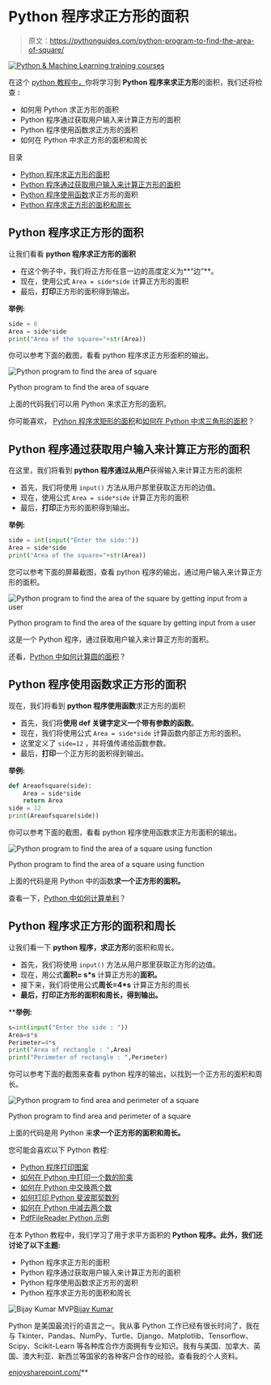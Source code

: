 # Python 程序求正方形的面积

> 原文：<https://pythonguides.com/python-program-to-find-the-area-of-square/>

[![Python & Machine Learning training courses](img/49ec9c6da89a04c9f45bab643f8c765c.png)](https://sharepointsky.teachable.com/p/python-and-machine-learning-training-course)

在这个 [python 教程中，](https://pythonguides.com/python-hello-world-program/)你将学习到 **Python 程序来求正方形**的面积，我们还将检查 **:**

*   如何用 Python 求正方形的面积
*   Python 程序通过获取用户输入来计算正方形的面积
*   Python 程序使用函数求正方形的面积
*   如何在 Python 中求正方形的面积和周长

目录

[](#)

*   [Python 程序求正方形的面积](#Python_program_to_find_the_area_of_square "Python program to find the area of square")
*   [Python 程序通过获取用户输入来计算正方形的面积](#Python_program_to_find_area_of_a_square_by_getting_input_from_a_user "Python program to find area of a square by getting input from a user")
*   [Python 程序使用函数](#Python_program_to_find_area_of_a_square_using_function "Python program to find area of a square using function")求正方形的面积
*   [Python 程序求正方形的面积和周长](#Python_program_to_find_area_and_perimeter_of_a_square "Python program to find area and perimeter of a square")

## Python 程序求正方形的面积

让我们看看 **python 程序求正方形的面积**

*   在这个例子中，我们将正方形任意一边的高度定义为**“边”**。
*   现在，使用公式 `Area = side*side` 计算正方形的面积
*   最后，**打印**正方形的面积得到输出。

**举例:**

```py
side = 6
Area = side*side
print("Area of the square="+str(Area))
```

你可以参考下面的截图，看看 python 程序求正方形面积的输出。

![Python program to find the area of square](img/9c45f1eac5d6970ea50880866dcf6c51.png "Python program to find the area of square")

Python program to find the area of square

上面的代码我们可以用 Python 来求正方形的面积。

你可能喜欢， [Python 程序求矩形的面积](https://pythonguides.com/python-program-to-find-an-area-of-a-rectangle/)和[如何在 Python 中求三角形的面积](https://pythonguides.com/find-area-of-a-triangle-in-python/)？

## Python 程序通过获取用户输入来计算正方形的面积

在这里，我们将看到 **python 程序通过从用户**获得输入来计算正方形的面积

*   首先，我们将使用 `input()` 方法从用户那里获取正方形的边值。
*   现在，使用公式 `Area = side*side` 计算正方形的面积
*   最后，**打印**正方形的面积得到输出。

**举例:**

```py
side = int(input("Enter the side:"))
Area = side*side
print("Area of the square="+str(Area))
```

您可以参考下面的屏幕截图，查看 python 程序的输出，通过用户输入来计算正方形的面积。

![Python program to find the area of the square by getting input from a user](img/15643df6f8e50773d215a78c9bc3fd08.png "Python program to find the area of the square by getting input from a user")

Python program to find the area of the square by getting input from a user

这是一个 Python 程序，通过获取用户输入来计算正方形的面积。

还看，[Python 中如何计算圆的面积](https://pythonguides.com/calculate-area-of-a-circle-in-python/)？

## Python 程序使用函数求正方形的面积

现在，我们将看到 **python 程序使用函数**求正方形的面积

*   首先，我们将**使用 def 关键字定义一个带有参数的函数**。
*   现在，我们将使用公式 `Area = side*side` 计算函数内部正方形的面积。
*   这里定义了 `side=12` ，并将值传递给函数参数。
*   最后，**打印**一个正方形的面积得到输出。

**举例:**

```py
def Areaofsquare(side):
    Area = side*side 
    return Area
side = 12
print(Areaofsquare(side))
```

你可以参考下面的截图，看看 python 程序使用函数求正方形面积的输出。

![Python program to find the area of a square using function](img/9ce07cbf91c26d17feba2ac07f58c3af.png "Python program to find the area of a square using function")

Python program to find the area of a square using function

上面的代码是用 Python 中的函数**求一个正方形的面积。**

查看一下，[Python 中如何计算单利](https://pythonguides.com/calculate-simple-interest-in-python/)？

## Python 程序求正方形的面积和周长

让我们看一下 **python 程序，求正方形**的面积和周长。

*   首先，我们将使用 `input()` 方法从用户那里获取正方形的边值。
*   现在，用公式**面积= s*s** 计算正方形的**面积。**
*   接下来，我们将使用公式**周长=4*s** 计算正方形的周长
*   **最后，**打印**正方形的面积和周长，得到输出。**

 ****举例:**

```py
s=int(input("Enter the side : "))
Area=s*s
Perimeter=4*s
print("Area of rectangle : ",Area)
print("Perimeter of rectangle : ",Perimeter)
```

你可以参考下面的截图来查看 python 程序的输出，以找到一个正方形的面积和周长。

![Python program to find area and perimeter of a square](img/5d2ab777781b2a78f8a3e59819981764.png "Python program to find area and perimeter of a square")

Python program to find area and perimeter of a square

上面的代码是用 Python 来**求一个正方形的面积和周长。**

您可能会喜欢以下 Python 教程:

*   [Python 程序打印图案](https://pythonguides.com/print-pattern-in-python/)
*   [如何在 Python 中打印一个数的阶乘](https://pythonguides.com/factorial-of-a-number-in-python/)
*   [如何在 Python 中交换两个数](https://pythonguides.com/swap-two-numbers-in-python/)
*   [如何打印 Python 斐波那契数列](https://pythonguides.com/python-fibonacci-series/)
*   [如何在 Python 中减去两个数](https://pythonguides.com/subtract-two-numbers-in-python/)
*   [PdfFileReader Python 示例](https://pythonguides.com/pdffilereader-python-example/)

在本 Python 教程中，我们学习了用于求平方面积的 **Python 程序。此外，我们还讨论了以下主题:**

*   Python 程序求正方形的面积
*   Python 程序通过获取用户输入来计算正方形的面积
*   Python 程序使用函数求正方形的面积
*   Python 程序求正方形的面积和周长

![Bijay Kumar MVP](img/9cb1c9117bcc4bbbaba71db8d37d76ef.png "Bijay Kumar MVP")[Bijay Kumar](https://pythonguides.com/author/fewlines4biju/)

Python 是美国最流行的语言之一。我从事 Python 工作已经有很长时间了，我在与 Tkinter、Pandas、NumPy、Turtle、Django、Matplotlib、Tensorflow、Scipy、Scikit-Learn 等各种库合作方面拥有专业知识。我有与美国、加拿大、英国、澳大利亚、新西兰等国家的各种客户合作的经验。查看我的个人资料。

[enjoysharepoint.com/](https://enjoysharepoint.com/)[](https://www.facebook.com/fewlines4biju "Facebook")[](https://www.linkedin.com/in/fewlines4biju/ "Linkedin")[](https://twitter.com/fewlines4biju "Twitter")**